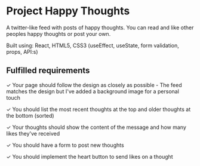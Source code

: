 # Project Happy Thoughts

A twitter-like feed with posts of happy thoughts. You can read and like other peoples happy thoughts or post your own. 

Built using: React, HTML5, CSS3 (useEffect, useState, form validation, props, API:s) 

## Fulfilled requirements

✓ Your page should follow the design as closely as possible - The feed matches the design but I've added a background image for a personal touch

✓ You should list the most recent thoughts at the top and older thoughts at the bottom (sorted)

✓ Your thoughts should show the content of the message and how many likes they've received

✓ You should have a form to post new thoughts

✓ You should implement the heart button to send likes on a thought


